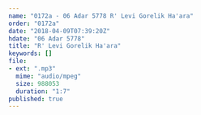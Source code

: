 ```yaml
---
name: "0172a - 06 Adar 5778 R' Levi Gorelik Ha'ara"
order: "0172a"
date: "2018-04-09T07:39:20Z"
hdate: "06 Adar 5778"
title: "R' Levi Gorelik Ha'ara"
keywords: []
file:
- ext: ".mp3"
  mime: "audio/mpeg"
  size: 988053
  duration: "1:7"
published: true
---
```


